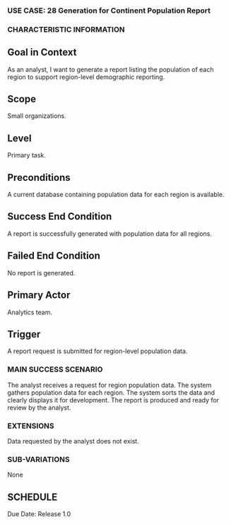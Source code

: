 ### USE CASE: 28 Generation for Continent Population Report 

### CHARACTERISTIC INFORMATION
## Goal in Context
As an analyst, I want to generate a report listing the population of each region to support region-level demographic reporting.

## Scope
Small organizations.

## Level
Primary task.

## Preconditions
A current database containing population data for each region is available.

## Success End Condition
A report is successfully generated with population data for all regions.

## Failed End Condition
No report is generated.

## Primary Actor
Analytics team.

## Trigger
A report request is submitted for region-level population data.

### MAIN SUCCESS SCENARIO
The analyst receives a request for region population data.
The system gathers population data for each region.
The system sorts the data and clearly displays it for development.
The report is produced and ready for review by the analyst.

### EXTENSIONS
Data requested by the analyst does not exist.

### SUB-VARIATIONS
None

## SCHEDULE
Due Date: Release 1.0

